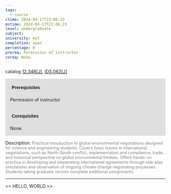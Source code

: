 ```yaml
---
tags:
  - course
ctime: 2024-04-17T23:06:23
mstime: 2024-04-17T23:06:23
level: undergraduate
subject: 
university: mit
completion: open
percentage: 0
prereq: Permission of instructor
coreq: None.
---
```


catalog [12.346[J]](http://student.mit.edu/catalog/m12a.html#12.346), [IDS.062[J]](http://student.mit.edu/catalog/mIDSa.html#IDS.062)

<span style="display: block; padding: 15px; background-color: rgb(100, 100, 100, 0.2);"><font id="m_prereq759_0" style="display: block; font-family: Arial, sans-serif; font-weight: bold; padding: 5px">Prerequisites</font><br><span id="prereq759_0">Permission of instructor</span></span>
<span style="display: block; padding: 15px; background-color: rgb(100, 100, 100, 0.2);"><font id="m_coreq759_0" style="display: block; font-family: Arial, sans-serif; font-weight: bold; padding: 5px">Corequisites</font><br><span id="coreq759_0">None.</span></span>

<font style="">Description:</font>
<font style="color: grey; font-size: 0.8rem;">Practical introduction to global environmental negotiations designed for science and engineering students. Covers basic issues in international negotiations, such as North-South conflict, implementation and compliance, trade, and historical perspective on global environmental treaties. Offers hands-on practice in developing and interpreting international agreements through role-play simulations and observation of ongoing climate change negotiating processes. Students taking graduate version complete additional assignments.</font>



---

<< HELLO, WORLD >>
